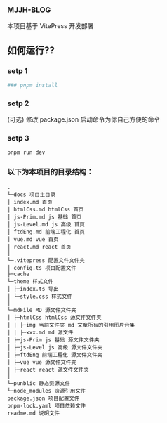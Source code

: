 ### MJJH-BLOG

本项目基于 VitePress 开发部署

## 如何运行??

### setp 1 

```sh
### pnpm install
```

### setp 2 

(可选) 修改 package.json 启动命令为你自己方便的命令

### setp 3 

```sh
pnpm run dev
```

### 以下为本项目的目录结构：

```
.
└─docs 项目主目录
│ index.md 首页
│ htmlCss.md htmlCss 首页
│ js-Prim.md js 基础 首页
│ js-Level.md js 高级 首页
│ ftdEng.md 前端工程化 首页
│ vue.md vue 首页
│ react.md react 首页
│
└─.vitepress 配置文件文件夹
│ config.ts 项目配置文件
├─cache
└─theme 样式文件
│ ├─index.ts 导出
│ └─style.css 样式文件
│
└─mdFile MD 源文件文件夹
│ ├─htmlCss htmlCss 源文件文件夹
│ | ├─img 当前文件夹 md 文章所有的引用图片合集
│ | ├─xxx.md md 源文件
│ ├─js-Prim js 基础 源文件文件夹
│ ├─js-Level js 高级 源文件文件夹
│ ├─ftdEng 前端工程化 源文件文件夹
│ ├─vue vue 源文件文件夹
│ ├─react react 源文件文件夹
│
└─punblic 静态资源文件
└─node_modules 资源引用文件
package.json 项目配置文件
pnpm-lock.yaml 项目依赖文件
readme.md 说明文件
```

